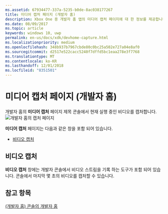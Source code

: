 ```yaml
---
ms.assetid: 67934477-337a-5235-b0de-8ac038177267
title: 미디어 캡처 페이지 (개발자 홈)
description: Xbox One 용 개발자 홈 앱의 미디어 캡처 페이지에 대 한 정보를 제공합니다.
ms.date: 08/09/2017
ms.topic: article
keywords: windows 10, uwp
permalink: en-us/docs/xdk/devhome-capture.html
ms.localizationpriority: medium
ms.openlocfilehash: 348b937b7967cbde80c0bc25a502e727a04e8af0
ms.sourcegitcommit: d2517e522cacc5240f7dffd5bc1eaa278e3f7768
ms.translationtype: MT
ms.contentlocale: ko-KR
ms.lasthandoff: 12/01/2018
ms.locfileid: "8351501"
---
```

# <a name="media-capture-page-dev-home"></a>미디어 캡처 페이지 (개발자 홈)
   
  
개발자 홈의 **미디어 캡처** 페이지 제목 콘솔에서 현재 실행 중인 비디오를 캡처합니다.   
 ![개발자 홈의 캡처 페이지](images/devhome_capture.png)   
  
**미디어 캡처** 페이지는 다음과 같은 창을 포함 되어 있습니다.   
 
   *  [비디오 캡처](#ID4EHB)  

 
<a id="ID4EHB"></a>

   

## <a name="video-capture"></a>비디오 캡처  
   
  
**비디오 캡처** 창에는 개발자 콘솔에서 비디오 스트림을 기록 하는 도구가 포함 되어 있습니다. 콘솔에서 마지막 몇 초의 비디오를 캡처할 수 있습니다.   
  
<a id="ID4ERB"></a>

   

## <a name="see-also"></a>참고 항목  
 [(개발자 홈) 콘솔의 개발자 홈](dev-home.md)

  